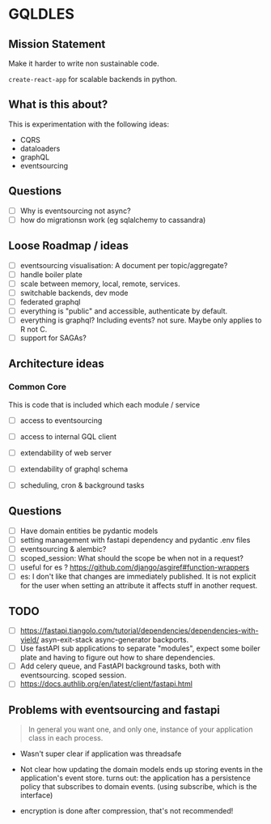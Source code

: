 # GQLDLES

## Mission Statement

Make it harder to write non sustainable code.

`create-react-app` for scalable backends in python.

## What is this about?

This is experimentation with the following ideas:
  - CQRS
  - dataloaders
  - graphQL
  - eventsourcing


## Questions

  - [ ] Why is eventsourcing not async?
  - [ ] how do migrationsn work (eg sqlalchemy to cassandra)

## Loose Roadmap / ideas

  - [ ] eventsourcing visualisation: A document per topic/aggregate?
  - [ ] handle boiler plate
  - [ ] scale between memory, local, remote, services.
  - [ ] switchable backends, dev mode
  - [ ] federated graphql
  - [ ] everything is "public" and accessible, authenticate by default.
  - [ ] everything is graphql? Including events? not sure.
       Maybe only applies to R not C.
  - [ ] support for SAGAs?

## Architecture ideas

### Common Core

This is code that is included which each module / service

  - [ ] access to eventsourcing
  - [ ] access to internal GQL client
  - [ ] extendability of web server
  - [ ] extendability of graphql schema
  - [ ] scheduling, cron & background tasks


## Questions

  - [ ] Have domain entities be pydantic models
  - [ ] setting management with fastapi dependency and pydantic .env files
  - [ ] eventsourcing & alembic?
  - [ ] scoped_session: What should the scope be when not in a request?
  - [ ] useful for es ? https://github.com/django/asgiref#function-wrappers
  - [ ] es: I don't like that changes are immediately published. It is not
        explicit for the user when setting an attribute it affects stuff
        in another request.

## TODO
  - [ ] https://fastapi.tiangolo.com/tutorial/dependencies/dependencies-with-yield/ asyn-exit-stack async-generator backports.
  - [ ] Use fastAPI sub applications to separate "modules", expect some boiler plate and having to figure out how to share dependencies.
  - [ ] Add celery queue, and FastAPI background tasks, both with eventsourcing. scoped session.
  - [ ] https://docs.authlib.org/en/latest/client/fastapi.html

## Problems with eventsourcing and fastapi

> In general you want one, and only one, instance of your application class in each process.

- Wasn't super clear if application was threadsafe

- Not clear how updating the domain models ends up storing events in the application's event store.
  turns out: the application has a persistence policy that subscribes to domain events. (using subscribe, which is the interface)
- encryption is done after compression, that's not recommended!
